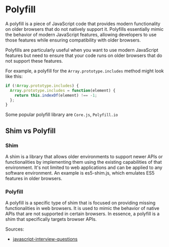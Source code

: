 # Polyfill
A polyfill is a piece of JavaScript code that provides modern functionality on older browsers that do not natively
support it. Polyfills essentially mimic the behavior of modern JavaScript features, allowing developers to use those 
features while ensuring compatibility with older browsers.

Polyfills are particularly useful when you want to use modern JavaScript features but need to ensure that your code runs 
on older browsers that do not support these features.

For example, a polyfill for the `Array.prototype.includes` method might look like this:
```js
if (!Array.prototype.includes) {
  Array.prototype.includes = function(element) {
    return this.indexOf(element) !== -1;
  };
}
```

Some popular polyfill library are `Core.js`, `Polyfill.io`

## Shim vs Polyfill
### Shim
A shim is a library that allows older environments to support newer APIs or functionalities by implementing them using 
the existing capabilities of that environment. It's not limited to web applications and can be applied to any software 
environment. An example is es5-shim.js, which emulates ES5 features in older browsers.

### Polyfill   
A polyfill is a specific type of shim that is focused on providing missing functionalities in web browsers. It is used 
to mimic the behavior of native APIs that are not supported in certain browsers. In essence, a polyfill is a shim that
specifically targets browser APIs.

Sources:
* [javascript-interview-questions](https://github.com/sudheerj/javascript-interview-questions)